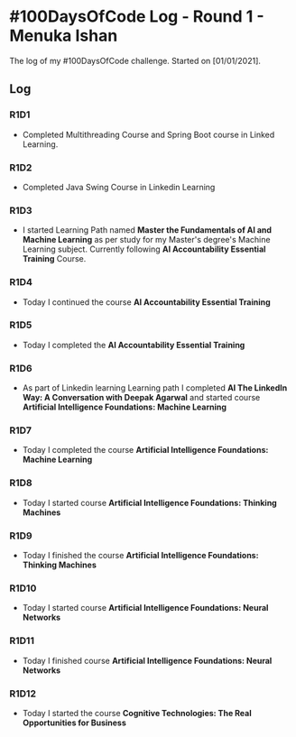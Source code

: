 # #100DaysOfCode Log - Round 1 - Menuka Ishan

The log of my #100DaysOfCode challenge. Started on [01/01/2021].

## Log

### R1D1 

* Completed Multithreading Course and Spring Boot course in Linked Learning.

### R1D2

* Completed Java Swing Course in Linkedin Learning

### R1D3

* I started Learning Path named **Master the Fundamentals of AI and Machine Learning** as per study for my Master's degree's Machine Learning subject. Currently following **AI Accountability Essential Training** Course.

### R1D4

* Today I continued the course **AI Accountability Essential Training** 

### R1D5

* Today I completed the **AI Accountability Essential Training** 

### R1D6

* As part of Linkedin learning Learning path I completed **AI The LinkedIn Way: A Conversation with Deepak Agarwal** and started course **Artificial Intelligence Foundations: Machine Learning**

### R1D7

* Today I completed the course **Artificial Intelligence Foundations: Machine Learning**

### R1D8

* Today I started course **Artificial Intelligence Foundations: Thinking Machines**

### R1D9

* Today I finished the course **Artificial Intelligence Foundations: Thinking Machines**

### R1D10

* Today I started course **Artificial Intelligence Foundations: Neural Networks**

### R1D11

* Today I finished course **Artificial Intelligence Foundations: Neural Networks**

### R1D12

* Today I started the course **Cognitive Technologies: The Real Opportunities for Business**

